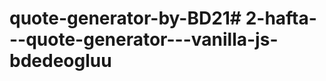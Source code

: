 # quote-generator-by-BD21#   2 - h a f t a - - - q u o t e - g e n e r a t o r - - - v a n i l l a - j s - b d e d e o g l u u  
 
